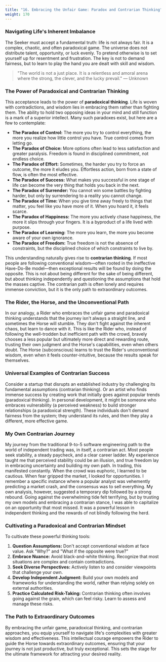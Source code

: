 ```yaml
---
title: "16. Embracing the Unfair Game: Paradox and Contrarian Thinking"
weight: 170
---
```


### Navigating Life's Inherent Imbalance

The Seeker must accept a fundamental truth: life is not always fair. It is a complex, chaotic, and often paradoxical game. The universe does not distribute talent, opportunity, or luck evenly. To pretend otherwise is to set yourself up for resentment and frustration. The key is not to demand fairness, but to learn to play the hand you are dealt with skill and wisdom.

> "The world is not a just place. It is a relentless and amoral arena where the strong, the clever, and the lucky prevail."
> — Unknown

### The Power of Paradoxical and Contrarian Thinking

This acceptance leads to the power of **paradoxical thinking**. Life is woven with contradictions, and wisdom lies in embracing them rather than fighting them. The ability to hold two opposing ideas in your mind and still function is a mark of a superior intellect. Many such paradoxes exist, but here are a few to contemplate:

-   **The Paradox of Control:** The more you try to control everything, the more you realize how little control you have. True control comes from letting go.
-   **The Paradox of Choice:** More options often lead to less satisfaction and greater paralysis. Freedom is found in disciplined commitment, not endless choice.
-   **The Paradox of Effort:** Sometimes, the harder you try to force an outcome, the more it eludes you. Effortless action, born from a state of flow, is often the most effective.
-   **The Paradox of Success:** What makes you successful in one stage of life can become the very thing that holds you back in the next.
-   **The Paradox of Surrender:** You cannot win some battles by fighting harder, but only by surrendering to a reality you cannot change.
-   **The Paradox of Time:** When you give time away freely to things that matter, you feel like you have more of it. When you hoard it, it feels scarce.
-   **The Paradox of Happiness:** The more you actively chase happiness, the more it slips through your fingers. It is a byproduct of a life lived with purpose.
-   **The Paradox of Learning:** The more you learn, the more you become aware of your own ignorance.
-   **The Paradox of Freedom:** True freedom is not the absence of constraints, but the disciplined choice of which constraints to live by.

This understanding naturally gives rise to **contrarian thinking**. If most people are following conventional wisdom—often rooted in the ineffective Have-Do-Be model—then exceptional results will be found by doing the opposite. This is not about being different for the sake of being different, but about thinking independently and questioning the assumptions that hold the masses captive. The contrarian path is often lonely and requires immense conviction, but it is the only path to extraordinary outcomes.

### The Rider, the Horse, and the Unconventional Path

In our analogy, a Rider who embraces the unfair game and paradoxical thinking understands that the journey isn't always a straight line, and sometimes the Horse will stumble. They don't fight against the inherent chaos, but learn to dance with it. This is like the Rider who, instead of following the well-trodden but inefficient path with the crowd, bravely chooses a less popular but ultimately more direct and rewarding route, trusting their own judgment and the Horse's capabilities, even when others doubt. The Horse (subconscious) learns to trust the Rider's unconventional wisdom, even when it feels counter-intuitive, because the results speak for themselves.

### Universal Examples of Contrarian Success

Consider a startup that disrupts an established industry by challenging its fundamental assumptions (contrarian thinking). Or an artist who finds immense success by creating work that initially goes against popular trends (paradoxical thinking). In personal development, it might be someone who embraces vulnerability (a perceived weakness) to build stronger relationships (a paradoxical strength). These individuals don't demand fairness from the system; they understand its rules, and then they play a different, more effective game.

### My Own Contrarian Journey

My journey from the traditional 9-to-5 software engineering path to the world of independent trading was, in itself, a contrarian act. Most people seek stability, a steady paycheck, and a clear career ladder. My experience taught me that perceived stability could be an illusion, and true freedom lay in embracing uncertainty and building my own path. In trading, this manifested constantly. When the crowd was euphoric, I learned to be cautious. When fear gripped the market, I looked for opportunities. I remember a specific instance where a popular analyst was vehemently predicting a market crash, and the consensus was to sell everything. My own analysis, however, suggested a temporary dip followed by a strong rebound. Going against the overwhelming tide felt terrifying, but by trusting my own models and embracing a contrarian stance, I was able to capitalize on an opportunity that most missed. It was a powerful lesson in independent thinking and the rewards of not blindly following the herd.

### Cultivating a Paradoxical and Contrarian Mindset

To cultivate these powerful thinking tools:

1.  **Question Assumptions:** Don't accept conventional wisdom at face value. Ask "Why?" and "What if the opposite were true?"
2.  **Embrace Nuance:** Avoid black-and-white thinking. Recognize that most situations are complex and contain contradictions.
3.  **Seek Diverse Perspectives:** Actively listen to and consider viewpoints that challenge your own.
4.  **Develop Independent Judgment:** Build your own models and frameworks for understanding the world, rather than relying solely on external authorities.
5.  **Practice Calculated Risk-Taking:** Contrarian thinking often involves going against the grain, which can feel risky. Learn to assess and manage these risks.

### The Path to Extraordinary Outcomes

By embracing the unfair game, paradoxical thinking, and contrarian approaches, you equip yourself to navigate life's complexities with greater wisdom and effectiveness. This intellectual courage empowers the Rider to guide the Horse towards extraordinary outcomes, ensuring that your journey is not just productive, but truly exceptional. This sets the stage for the ultimate framework for attracting your desired reality.


